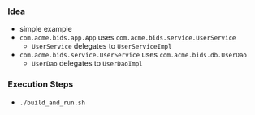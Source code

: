 
### Idea

* simple example
* `com.acme.bids.app.App` uses `com.acme.bids.service.UserService`
    * `UserService` delegates to `UserServiceImpl`
* `com.acme.bids.service.UserService` uses `com.acme.bids.db.UserDao`
    * `UserDao` delegates to `UserDaoImpl`

### Execution Steps

* `./build_and_run.sh`
